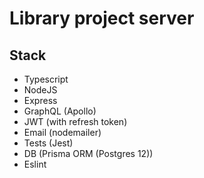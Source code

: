 # Library project server

## Stack
- Typescript
- NodeJS
- Express
- GraphQL (Apollo)
- JWT (with refresh token)
- Email (nodemailer)
- Tests (Jest)
- DB (Prisma ORM (Postgres 12))
- Eslint